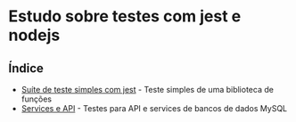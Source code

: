 # Estudo sobre testes com jest e nodejs

## Índice

- [Suíte de teste simples com jest](https://github.com/Dirack/Estudos/tree/master/nodejs/mod9_unit_tests/jest_config#exemplo-testes-com-jest-e-nodejs) - Teste simples de uma biblioteca de funções
- [Services e API](https://github.com/Dirack/Estudos/tree/master/nodejs/mod9_unit_tests/services_api#exemplo-testes-com-jest-e-nodejs) - Testes para API e services de bancos de dados MySQL

